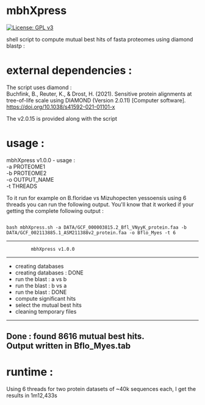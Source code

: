 # mbhXpress

[![License: GPL v3](https://img.shields.io/badge/License-GPLv3-blue.svg)](https://www.gnu.org/licenses/gpl-3.0)

shell script to compute mutual best hits of fasta proteomes using diamond blastp :

# external dependencies :

The script uses diamond :   
Buchfink, B., Reuter, K., & Drost, H. (2021). Sensitive protein alignments at tree-of-life scale using DIAMOND (Version 2.0.11) [Computer software]. https://doi.org/10.1038/s41592-021-01101-x

The v2.0.15 is provided along with the script

# usage : 

mbhXpress v1.0.0 - usage :   
-a PROTEOME1   
-b PROTEOME2   
-o OUTPUT_NAME   
-t THREADS   

To it run for example on B.floridae vs Mizuhopecten yessoensis using 6 threads you can run the following output. You'll know that it worked if your getting the complete following output :

```{bash}

bash mbhXpress.sh -a DATA/GCF_000003815.2_Bfl_VNyyK_protein.faa -b DATA/GCF_002113885.1_ASM211388v2_protein.faa -o Bflo_Myes -t 6

```
---------------------------------------------   
             mbhXpress v1.0.0   
---------------------------------------------   
 - creating databases   
 - creating databases : DONE   
 - run the blast : a vs b   
 - run the blast : b vs a   
 - run the blast : DONE   
 - compute significant hits   
 - select the mutual best hits   
 - cleaning temporary files   
---------------------------------------------   
   Done : found 8616 mutual best hits.   
   Output written in Bflo_Myes.tab   
---------------------------------------------   

# runtime :

Using 6 threads for two protein datasets of ~40k sequences each, I get the results in 1m12,433s

